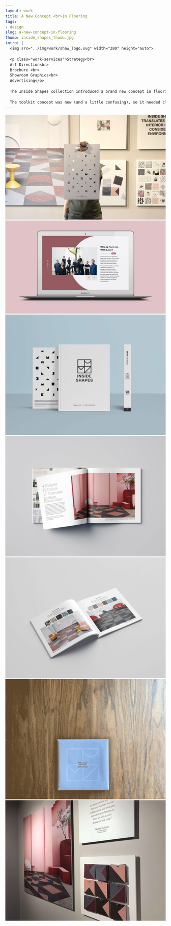 ```yaml
---
layout: work
title: A New Concept <br>In Flooring
tags:
- design
slug: a-new-concept-in-flooring
thumb: inside_shapes_thumb.jpg
intro: |
  <img src="../img/work/shaw_logo.svg" width="280" height="auto">

  <p class="work-services">Strategy<br>
  Art Direction<br>
  Brochure <br>
  Showroom Graphics<br>
  Advertising</p>

  The Inside Shapes collection introduced a brand new concept in flooring, a collaboration between Shaw Contract and Form Us With Love that started by rethinking what a carpet tile could be. Instead of designing a product, it became a toolkit for others to design their own product.

  The toolkit concept was new (and a little confusing), so it needed clear communication around how it worked but also giving designers and architects “permission to play.” The launch materials included everything from standard items like an Architect Folder and advertising to a showroom centered on the product and promotional materials.
---
```


![](../img/work/IS_1.jpg)
![](../img/work/IS_2.jpg)
![](../img/work/IS_3.jpg)
![](../img/work/IS_4.jpg)
![](../img/work/IS_5.jpg)
![](../img/work/IS_6.gif)
![](../img/work/IS_7.jpg)
